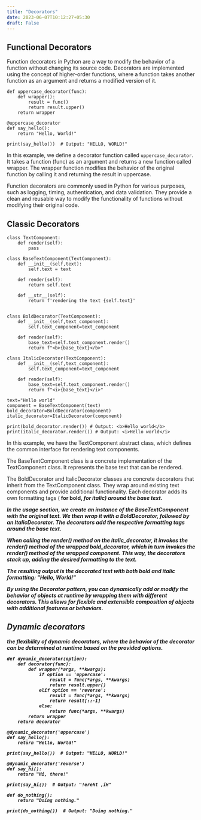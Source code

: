 ```yaml
---
title: "Decorators"
date: 2023-06-07T10:12:27+05:30
draft: False
---
```


## Functional Decorators 

Function decorators in Python are a way to modify the behavior of a function without changing its source code. Decorators are implemented using the concept of higher-order functions, where a function takes another function as an argument and returns a modified version of it.

```
def uppercase_decorator(func):
    def wrapper():
        result = func()
        return result.upper()
    return wrapper

@uppercase_decorator
def say_hello():
    return "Hello, World!"

print(say_hello())  # Output: "HELLO, WORLD!"

```

In this example, we define a decorator function called `uppercase_decorator`. It takes a function (func) as an argument and returns a new function called wrapper. The wrapper function modifies the behavior of the original function by calling it and returning the result in uppercase.

Function decorators are commonly used in Python for various purposes, such as logging, timing, authentication, and data validation. They provide a clean and reusable way to modify the functionality of functions without modifying their original code.

## Classic Decorators

```
class TextComponent:
	def render(self):
		pass

class BaseTextComponent(TextComponent):
	def __init__(self,text):
		self.text = text 

	def render(self):
		return self.text

	def __str__(self):
		return f'rendering the text {self.text}'


class BoldDecorator(TextComponent):
	def __init__(self,text_component):
		self.text_component=text_component

	def render(self):
		base_text=self.text_component.render()
		return f"<b>{base_text}</b>"

class ItalicDecorator(TextComponent):
	def __init__(self,text_component):
		self.text_component=text_component

	def render(self):
		base_text=self.text_component.render()
		return f"<i>{base_text}</i>"

text="Hello world"
component = BaseTextComponent(text)
bold_decorator=BoldDecorator(component)
italic_decorator=ItalicDecorator(component)

print(bold_decorator.render()) # Output: <b>Hello world</b>
print(italic_decorator.render()) # Output: <i>Hello world</i>
```

In this example, we have the TextComponent abstract class, which defines the common interface for rendering text components.

The BaseTextComponent class is a concrete implementation of the TextComponent class. It represents the base text that can be rendered.

The BoldDecorator and ItalicDecorator classes are concrete decorators that inherit from the TextComponent class. They wrap around existing text components and provide additional functionality. Each decorator adds its own formatting tags (<b> for bold, <i> for italic) around the base text.

In the usage section, we create an instance of the BaseTextComponent with the original text. We then wrap it with a BoldDecorator, followed by an ItalicDecorator. The decorators add the respective formatting tags around the base text.

When calling the render() method on the italic_decorator, it invokes the render() method of the wrapped bold_decorator, which in turn invokes the render() method of the wrapped component. This way, the decorators stack up, adding the desired formatting to the text.

The resulting output is the decorated text with both bold and italic formatting: "<i><b>Hello, World!</b></i>"

By using the Decorator pattern, you can dynamically add or modify the behavior of objects at runtime by wrapping them with different decorators. This allows for flexible and extensible composition of objects with additional features or behaviors.

## Dynamic decorators 

the flexibility of dynamic decorators, where the behavior of the decorator can be determined at runtime based on the provided options.

```
def dynamic_decorator(option):
    def decorator(func):
        def wrapper(*args, **kwargs):
            if option == 'uppercase':
                result = func(*args, **kwargs)
                return result.upper()
            elif option == 'reverse':
                result = func(*args, **kwargs)
                return result[::-1]
            else:
                return func(*args, **kwargs)
        return wrapper
    return decorator

@dynamic_decorator('uppercase')
def say_hello():
    return "Hello, World!"

print(say_hello())  # Output: "HELLO, WORLD!"

@dynamic_decorator('reverse')
def say_hi():
    return "Hi, there!"

print(say_hi())  # Output: "!ereht ,iH"

def do_nothing():
    return "Doing nothing."

print(do_nothing())  # Output: "Doing nothing."
```